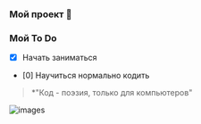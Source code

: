 ### Мой проект 🚀
### Мой To Do
- [x] Начать заниматься
- [0] Научиться нормально кодить
> *"Код - поэзия, только для компьютеров"

![images](https://github.com/user-attachments/assets/e69ddb95-a0b3-4aac-9ef8-e2dbf45e5ecc)
